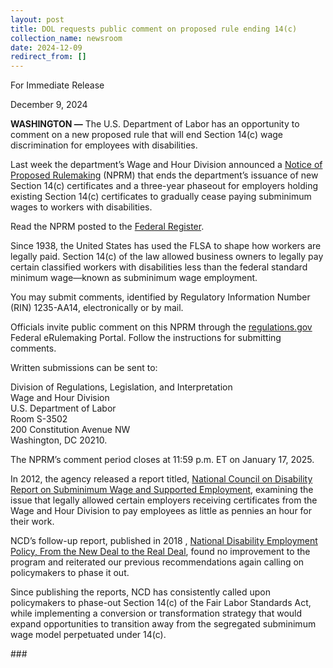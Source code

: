 ```yaml
---
layout: post
title: DOL requests public comment on proposed rule ending 14(c)
collection_name: newsroom
date: 2024-12-09
redirect_from: []
---
```

For Immediate Release 							

December 9, 2024                                      

**WASHINGTON —** The U.S. Department of Labor has an opportunity to comment on a new proposed rule that will end Section 14(c) wage discrimination for employees with disabilities.

Last week the department’s Wage and Hour Division announced a [Notice of Proposed Rulemaking](https://www.dol.gov/agencies/whd/workers-with-disabilities/nprm-employment-of-workers-with-disabilities-14c) (NPRM) that ends the department’s issuance of new Section 14(c) certificates and a three-year phaseout for employers holding existing Section 14(c) certificates to gradually cease paying subminimum wages to workers with disabilities.

Read the NPRM posted to the [Federal Register](https://www.federalregister.gov/public-inspection/2024-27880/employment-of-workers-with-disabilities-under-section-14c-of-the-fair-labor-standards-act).

Since 1938, the United States has used the FLSA to shape how workers are legally paid. Section 14(c) of the law allowed business owners to legally pay certain classified workers with disabilities less than the federal standard minimum wage—known as subminimum wage employment.

You may submit comments, identified by Regulatory Information Number (RIN) 1235-AA14, electronically or by mail.

Officials invite public comment on this NPRM through the [regulations.gov](https://www.regulations.gov/document/WHD-2024-0001-0001) Federal eRulemaking Portal. Follow the instructions for submitting comments. 

Written submissions can be sent to: 

Division of Regulations, Legislation, and Interpretation\
Wage and Hour Division\
U.S. Department of Labor\
Room S-3502\
200 Constitution Avenue NW\
Washington, DC 20210.

The NPRM’s comment period closes at 11:59 p.m. ET on January 17, 2025.

In 2012, the agency   released a report titled, [National Council on Disability Report on Subminimum Wage and Supported Employment](https://www.ncd.gov/report/national-council-on-disability-report-on-subminimum-wage-and-supported-employment/), examining the issue that legally allowed certain employers receiving certificates from the Wage and Hour Division to pay employees as little as pennies an hour for their work.

NCD’s follow-up report, published in  2018 , [National Disability Employment Policy, From the New Deal to the Real Deal](https://www.ncd.gov/report/national-disability-employment-policy-from-the-new-deal-to-the-real-deal-joining-the-industries-of-the-future/), found no improvement to the program and reiterated our previous recommendations again calling on policymakers to phase it out. 

Since publishing the reports, NCD has consistently called upon policymakers to phase-out Section 14(c) of the Fair Labor Standards Act, while implementing a conversion or transformation strategy that would expand opportunities to transition away from the segregated subminimum wage model perpetuated under 14(c). 



\###
